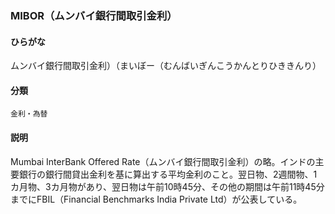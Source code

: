 <div style="display:none;">

## [あ行](securities-terms?id=あ行)
## [か行](securities-terms?id=か行)
## [さ行](securities-terms?id=さ行)
## [た行](securities-terms?id=た行)
## [な行](securities-terms?id=な行)
## [は行](securities-terms?id=は行)
## [ま行](securities-terms?id=ま行)
## [や行](securities-terms?id=や行)
## [ら行](securities-terms?id=ら行)
## [わ行](securities-terms?id=わ行)
## [英数字・記号](securities-terms?id=英数字・記号)

</div>

### MIBOR（ムンバイ銀行間取引金利）

#### ひらがな

ムンバイ銀行間取引金利）（まいぼー（むんばいぎんこうかんとりひききんり）

#### 分類

`金利・為替`

#### 説明

Mumbai InterBank Offered Rate（ムンバイ銀行間取引金利）の略。インドの主要銀行の銀行間貸出金利を基に算出する平均金利のこと。翌日物、2週間物、1カ月物、3カ月物があり、翌日物は午前10時45分、その他の期間は午前11時45分までにFBIL（Financial Benchmarks India Private Ltd）が公表している。

